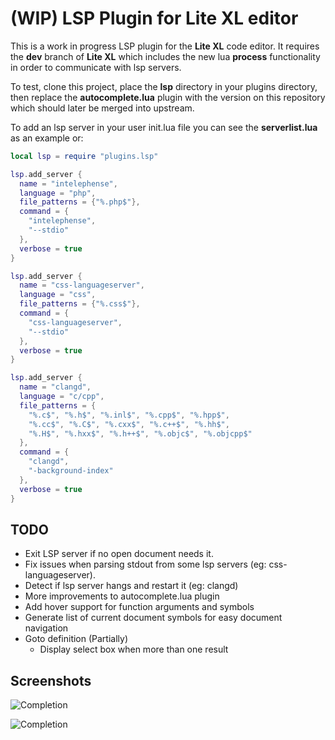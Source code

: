 # (WIP) LSP Plugin for Lite XL editor

This is a work in progress LSP plugin for the __Lite XL__ code editor.
It requires the __dev__ branch of __Lite XL__ which includes the new lua
__process__ functionality in order to communicate with lsp servers.

To test, clone this project, place the __lsp__ directory in your plugins
directory, then replace the __autocomplete.lua__ plugin with the version
on this repository which should later be merged into upstream.

To add an lsp server in your user init.lua file you can see the
__serverlist.lua__ as an example or:

```lua
local lsp = require "plugins.lsp"

lsp.add_server {
  name = "intelephense",
  language = "php",
  file_patterns = {"%.php$"},
  command = {
    "intelephense",
    "--stdio"
  },
  verbose = true
}

lsp.add_server {
  name = "css-languageserver",
  language = "css",
  file_patterns = {"%.css$"},
  command = {
    "css-languageserver",
    "--stdio"
  },
  verbose = true
}

lsp.add_server {
  name = "clangd",
  language = "c/cpp",
  file_patterns = {
    "%.c$", "%.h$", "%.inl$", "%.cpp$", "%.hpp$",
    "%.cc$", "%.C$", "%.cxx$", "%.c++$", "%.hh$",
    "%.H$", "%.hxx$", "%.h++$", "%.objc$", "%.objcpp$"
  },
  command = {
    "clangd",
    "-background-index"
  },
  verbose = true
}
```

## TODO

* Exit LSP server if no open document needs it.
* Fix issues when parsing stdout from some lsp servers (eg: css-languageserver).
* Detect if lsp server hangs and restart it (eg: clangd)
* More improvements to autocomplete.lua plugin
* Add hover support for function arguments and symbols
* Generate list of current document symbols for easy document navigation
* Goto definition (Partially)
  * Display select box when more than one result

## Screenshots

![Completion](https://raw.githubusercontent.com/jgmdev/lite-xl-lsp/master/screenshots/completion01.png)

![Completion](https://raw.githubusercontent.com/jgmdev/lite-xl-lsp/master/screenshots/completion02.png)

